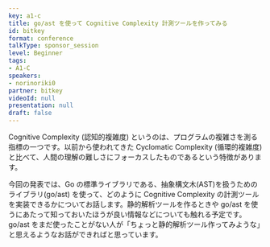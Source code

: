 ```yaml
---
key: a1-c
title: go/ast を使って Cognitive Complexity 計測ツールを作ってみる
id: bitkey
format: conference
talkType: sponsor_session
level: Beginner
tags:
- A1-C
speakers:
- norinoriki0
partner: bitkey
videoId: null
presentation: null
draft: false
---
```

Cognitive Complexity (認知的複雑度) というのは、プログラムの複雑さを測る指標の一つです。以前から使われてきた Cyclomatic Complexity (循環的複雑度) と比べて、人間の理解の難しさにフォーカスしたものであるという特徴があります。

今回の発表では、Go の標準ライブラリである、抽象構文木(AST)を扱うためのライブラリ(go/ast) を使って、どのように Cognitive Complexity の計測ツールを実装できるかについてお話します。静的解析ツールを作るときや go/ast を使うにあたって知っておいたほうが良い情報などについても触れる予定です。go/ast をまだ使ったことがない人が「ちょっと静的解析ツール作ってみような」と思えるようなお話ができればと思っています。